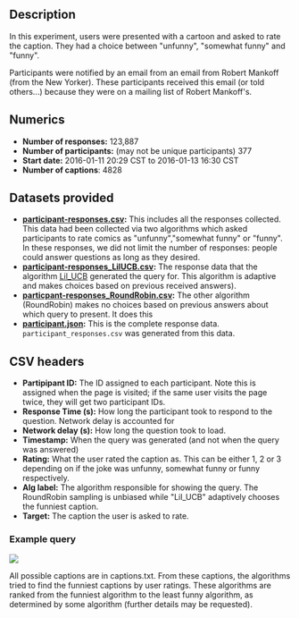 ## Description
In this experiment, users were presented with a cartoon and asked to rate the
caption. They had a choice between "unfunny", "somewhat funny" and "funny".

Participants were notified by an email from an email from Robert Mankoff (from
the New Yorker). These participants received this email (or told others...)
because they were on a mailing list of Robert Mankoff's.

## Numerics
* **Number of responses:** 123,887
* **Number of participants:** (may not be unique participants) 377
* **Start date:** 2016-01-11 20:29 CST to 2016-01-13 16:30 CST
* **Number of captions**: 4828

## Datasets provided
* **[participant-responses.csv]:** This includes all the responses collected.
  This data had been collected via two algorithms which asked participants to
  rate comics as "unfunny","somewhat funny" or "funny". In these responses, we
  did not limit the number of responses: people could answer questions as long
  as they desired.
* **[participant-responses_LilUCB.csv]:**  The response data that the algorithm
  [Lil_UCB] generated the query for. This algorithm is adaptive and makes
  choices based on previous received answers).
* **[particpant-responses_RoundRobin.csv]:** The other algorithm
  (RoundRobin) makes no choices based on previous answers about which query to
  present. It does this
* **[participant.json]:** This is the complete response data.
  `participant_responses.csv` was generated from this data.

[Lil_UCB]:http://arxiv.org/abs/1312.7308
[participant-responses.csv]:participant-responses.csv
[participant-responses_LilUCB.csv]:individiaul_algorithm_responses/participant_responses_LilUCB.csv
[particpant-responses_RoundRobin.csv]:individiaul_algorithm_responses/participant_responses_RoundRobin.csv
[participant.json]:participants.json

## CSV headers
* **Partipipant ID:** The ID assigned to each participant. Note this is
  assigned when the page is visited; if the same user visits the page twice,
  they will get two participant IDs.
* **Response Time (s):** How long the participant took to respond to the
  question. Network delay is accounted for
* **Network delay (s):** How long the question took to load.
* **Timestamp:** When the query was generated (and not when the query was
  answered)
* **Rating:** What the user rated the caption as. This can be either 1, 2 or 3
  depending on if the joke was unfunny, somewhat funny or funny respectively.
* **Alg label:** The algorithm responsible for showing the query. The
  RoundRobin sampling is unbiased while "Lil_UCB" adaptively chooses the
  funniest caption.
* **Target:** The caption the user is asked to rate.

### Example query
![](query.png)

All possible captions are in captions.txt. From these captions, the algorithms
tried to find the funniest captions by user ratings. These algorithms are
ranked from the funniest algorithm to the least funny algorithm, as determined
by some algorithm (further details may be requested).
